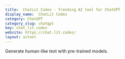 ```yaml
---
title:  ChatLit Codes - Trending AI tool for ChatGPT
display_name:  ChatLit Codes
category: ChatGPT
category_slug: chatgpt
key: chat_lit_codes
website: https://chat.lit.codes/
layout: aitool
---
```


Generate human-like text with pre-trained models.
